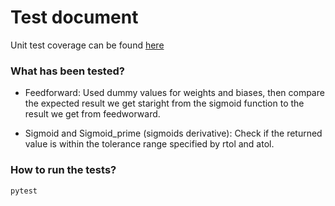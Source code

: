 # Test document

Unit test coverage can be found [here](https://luukasmakila.github.io/neural-network-to-recognize-digits/)

### What has been tested?

- Feedforward: Used dummy values for weights and biases, then compare the expected result we get staright from the sigmoid function to the result we get from feedworward.

- Sigmoid and Sigmoid_prime (sigmoids derivative): Check if the returned value is within the tolerance range specified by rtol and atol.

### How to run the tests?

```console
pytest
```
